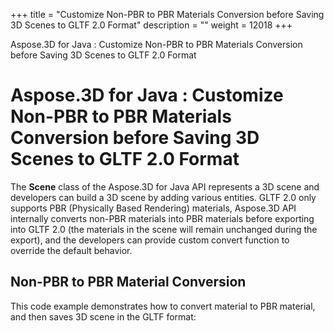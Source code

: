 +++
title = "Customize Non-PBR to PBR Materials Conversion before Saving 3D Scenes to GLTF 2.0 Format" 
description = "" 
weight = 12018 
+++

Aspose.3D for Java : Customize Non-PBR to PBR Materials Conversion before Saving 3D Scenes to GLTF 2.0 Format  

# Aspose.3D for Java : Customize Non-PBR to PBR Materials Conversion before Saving 3D Scenes to GLTF 2.0 Format


The **Scene** class of the Aspose.3D for Java API represents a 3D scene and developers can build a 3D scene by adding various entities. GLTF 2.0 only supports PBR (Physically Based Rendering) materials, Aspose.3D API internally converts non-PBR materials into PBR materials before exporting into GLTF 2.0 (the materials in the scene will remain unchanged during the export), and the developers can provide custom convert function to override the default behavior.

## Non-PBR to PBR Material Conversion

This code example demonstrates how to convert material to PBR material, and then saves 3D scene in the GLTF format:

